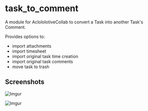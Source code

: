 task_to_comment
===============

A module for AclololotiveCollab to convert a Task into another Task's Comment.

Provides options to:

* import attachments
* import timesheet
* import original task time creation
* import original task comments
* move task to trash

## Screenshots ##
![Imgur](http://i.imgur.com/9w71ywS.png)

![Imgur](http://i.imgur.com/HC7svLb.png)

